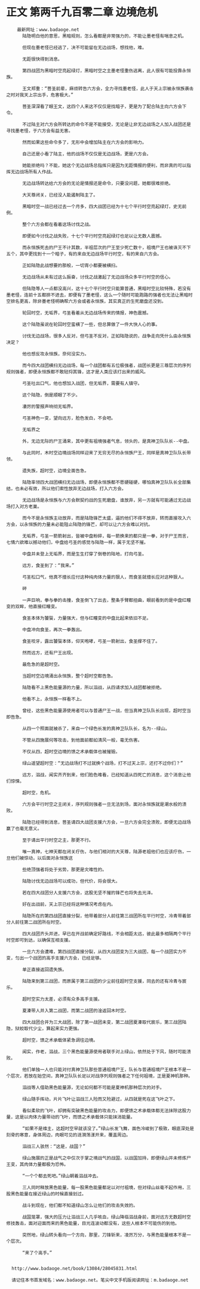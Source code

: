 # 正文 第两千九百零二章 边境危机
        最新网址：www.badaoge.net
          陆隐明白他的意思，黑暗规则，怎么看都是非常强力的，不能让墨老怪有喘息之机。
      
          但现在墨老怪已经逃了，决不可能留在无边战场，想找他，难。
      
          无距很快得到消息。
      
          第四战团为黑暗时空亮起绿灯，黑暗时空之主墨老怪重伤逃离，此人很有可能投靠永恒族。
      
          王文郑重：“菩圣前辈，麻烦转告六方会，全力寻找墨老怪，此人于天上宗被永恒族袭击之时对我天上宗出手，危害极大。”
      
          菩圣深深看了眼王文，这四个人来这不仅仅是找暗子，更是为了配合陆主向六方会下令。
      
          不过陆主对六方会所转达的命令不是不能接受，无论是让非无边战场之人加入战团还是寻找墨老怪，于六方会有益无害。
      
          然而如果这些命令多了，无形中会增加陆主在六方会的影响力。
      
          自己还是小看了陆主，他的战场不仅仅是无边战场，更是六方会。
      
          她能拒绝吗？不能，她这个无边战场总指挥只是因为无距情报的便利，而非真的可以指挥无边战场所有人作战。
      
          无边战场转达给六方会的无论是情报还是命令，只要没问题，她都很难拒绝。
      
          大天尊闭关，已经没人能遏制陆主了。
      
          黑暗时空一战已经过去一个月多，四大战团已经为十七个平行时空亮起绿灯，史无前例。
      
          整个六方会都在看着这场讨伐之战。
      
          即便如今讨伐之战失败，十七个平行时空亮起绿灯也足以让无数人震撼。
      
          而永恒族死去的尸王不计其数，半祖层次的尸王至少死亡数十，祖境尸王也被诛灭不下五个，其中更找到十一个暗子，有的来自无边战场平行时空，有的来自六方会。
      
          正如陆隐此战想要的那般，一切宵小都要被横扫。
      
          无边战场从未有过这么振奋，讨伐之战激起了无边战场众多平行时空的信心。
      
          但陆隐等人一点都没高兴，这十七个平行时空只能算普通，黑暗时空比较特殊，若没有墨老怪，连前十五都排不进去，即便有了墨老怪，这么一个随时可能跑路的强者也无法让黑暗时空排名更高，除非墨老怪明确帮六方会或者永恒族，其实真正的生死磨盘还没到。
      
          轮回时空，无垢界，弓圣看着从无边战场传来的情报，神色震撼。
      
          这个陆隐虽说在轮回时空蛮横了一些，但总算做了一件大快人心的事。
      
          讨伐无边战场，很多人反对，但弓圣不反对，正如陆隐说的，战争走向凭什么由永恒族决定？
      
          他也想反攻永恒族，奈何没实力。
      
          而今四大战团横扫无边战场，每一个战团都有五位极强者，战团长更是三尊层次的序列规则强者，即便永恒族都不敢轻捋其锋，这才是人类应该打出来的威风。
      
          弓圣吐出口气，他也想加入战团，但无垢界，需要有人镇守。
      
          这个陆隐，倒是顺眼了不少。
      
          凄厉的警报声响彻无垢界。
      
          弓圣神色一变，望向远方，脸色发白，不会吧。
      
          无垢界之
      
          外，无边无际的尸王涌来，其中更有祖境强者气息，领头的，是真神卫队队长--中盘。
      
          与此同时，木时空边境战场同样迎来了无穷无尽的永恒族尸王，同样是真神卫队队长带领。
      
          遗失族，超时空，边境全面告急。
      
          陆隐率领四大战团横扫无边战场，即便永恒族都不愿硬碰硬，哪怕真神卫队队长全部集结，也未必有效，所以他们索性放弃无边战场，打入六方会。
      
          无边战场是永恒族与六方会默契约战的生死磨盘，谁放弃，另一方就有可能通过无边战场打入对方老巢。
      
          而今不是永恒族主动放弃，而是陆隐锋芒太盛，逼的他们不得不放弃，转而直接攻入六方会，以永恒族的力量未必能阻止陆隐的锋芒，却可以让六方会难以对抗。
      
          无垢界，弓圣一箭箭射出，皆被中盘粉碎，每一箭换来的都只是一拳，对于尸王而言，七情六欲难以撼动他们，中盘给弓圣的感觉与陆隐一样，属于无坚不摧。
      
          中盘并未登上无垢界，而是生生打穿了倒卷的陆地，打向弓圣。
      
          远方，食圣到了：“我来。”
      
          弓圣松口气，他真不擅长应付这种纯肉体力量的狠人，而食圣就擅长应对这种狠人。
      
          砰
      
          一声巨响，拳与拳的击撞，食圣倒飞了出去，整条手臂都扭曲，眼前看到的是中盘红瞳变的双眸，他直接红瞳变。
      
          食圣本体为饕餮，力量强大，但与红瞳变的中盘比起来依旧不足。
      
          中盘冲向食圣，再次一拳轰出。
      
          食圣咬牙，露出饕餮本体，仰天咆哮，弓圣一箭射出，食圣撑不住了。
      
          然而远方，还有尸王出现。
      
          最危急的是超时空。
      
          当超时空边境涌出永恒族，整个超时空都告急。
      
          陆隐看不上黑色能量源的力量，所以泅战，从四请求加入战团都被拒绝。
      
          他看不上，永恒族一样看不上。
      
          曾经，这些黑色能量源使用者可以与普通尸王一战，但当真神卫队队长出现，超时空当即告急。
      
          从四一个照面就被杀了，来自一个绿色长发的真神卫队队长，名为--绿山。
      
          不管从四施展何等攻击，到他面前都如清风一般，毫无伤害。
      
          不仅从四，超时空边境的馈之术承载体也被摧毁。
      
          绿山遥望超时空：“无边战场打不过就换个战场，打不过天上宗，还打不过你们？”
      
          远方，泅战，闻实齐齐到来，他们脸色难看，已经知道从四死亡的消息，这个消息让他们惊悚。
      
          超时空，危机。
      
          六方会平行时空之主闭关，序列规则强者一旦无法到场，面对永恒族就是潮水般的溃败。
      
          陆隐已经得到消息，菩圣请四大战团支援六方会，一旦六方会完全溃败，即便无边战场赢了也毫无意义。
      
          至于请出平行时空之主，那更不行。
      
          唯一真神，七神天都在闭关疗伤，与他们相对的大天尊，陆源老祖他们也应该疗伤，一旦他们被惊动，以后面对永恒族这
      
          些绝顶强者将处于劣势，那更是灾难性的。
      
          陆隐讨伐无边战场可以成功，但代价，将会很大。
      
          若在四大战团分人支援六方会，这股无坚不摧的锋芒也将失去光泽。
      
          好在出战前，天上宗已经将这种情况考虑在内。
      
          陆隐所在的第四战团直接分裂，他带着部分人前往第三战团所在平行时空，冷青带着部分人前往第二战团所在时空。
      
          四大战团齐头并进，早已在开战前确定好路线，不会相距太远，彼此最多相隔两个平行时空即可到达，以确保互相支援。
      
          一旦六方会遭难，第四战团直接分裂，从四大战团变为三大战团，每一个战团实力不变，匀出一个战团的高手支援六方会，已经足够。
      
          单正直接返回遗失族。
      
          陆隐来到第三战团，而原属于第三战团的少尘前往超时空支援，同去的还有冷青与宸乐。
      
          超时空实力太差，必须有众多高手支援。
      
          夏溱带人并入第二战团，而第二战团的淦返回木时空。
      
          四大战团合并为三大战团，除了第一战团未变，第二战团夏溱取代宸乐，第三战团陆隐，狱蛟取代少尘，算起来实力更强。
      
          超时空，馈之术承载体紧急调往边境。
      
          闻实，作老，泅战，三个黑色能量源使用者联手对上绿山，依然处于下风，随时可能溃败。
      
          他们单独一人也只能对付真神卫队那些普通祖境尸王，队长与普通祖境尸王根本不是一个层次，若放在始空间，真神卫队队长足以对战序列规则强者之下任何祖境，正是夏神机那种。
      
          泅战等人借助黑色能量源，无论如何都不可能是夏神机那种层次的对手。
      
          绿山随手挥动，片片飞叶让泅战三人险而又险避过，从四就是死在这飞叶之下。
      
          看似柔软的飞叶，却拥有突破黑色能量的攻击力，即便馈之术承载体都无法抹除这股力量，这是以肉体力量带动的飞叶，而馈之术承载体只能抹消能量。
      
          “如果不是维主，这超时空早就该没了。”绿山长发飞舞，面色冷峻到了极致，眼底深处是刻骨的寒意，身体周边，肉眼可见的涟漪荡漾开来，覆盖周边。
      
          泅战三人骇然：“这是，战国？”
      
          绿山施展的正是战气之中仅次于掌之境战气的战国，以战国加持，即便绿山并未修炼尸王变，其肉体力量都极为恐怖。
      
          “一个个都去死吧。”绿山朝着泅战冲去。
      
          三人同时释放黑色能量，每一股黑色能量都足以对付祖境，但对绿山丝毫不起作用，三股黑色能量在接近绿山的时候直接划过。
      
          战斗到现在，他们都不知道绿山怎么让他们的攻击失效的。
      
          战国笼罩，强大的压力让泅战三人几乎咳血，绿山降临泅战身前，面对远方无数超时空修技轰击，面对迎面而来的黑色能量，目光连波动都没有，这些人根本不可能伤的到他。
      
          突然地，绿山转头看向一个方向，那里，刀锋斩来，凌厉万分，与黑色能量根本不是一个层次。
      
          “来了个高手。”
      
      
      http://www.badaoge.net/book/13084/28045831.html
      
      请记住本书首发域名：www.badaoge.net。笔尖中文手机版阅读网址：m.badaoge.net